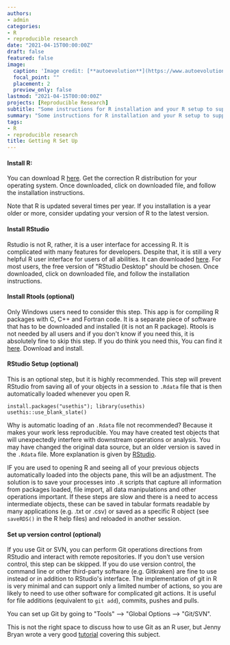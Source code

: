 ```yaml
---
authors:
- admin
categories:
- R
- reproducible research
date: "2021-04-15T00:00:00Z"
draft: false
featured: false
image:
  caption: 'Image credit: [**autoevolution**](https://www.autoevolution.com/news/lego-for-grown-ups-or-automotive-ikea-how-to-spend-the-perfect-day-assembling-a-car-101191.html#)'
  focal_point: ""
  placement: 2
  preview_only: false
lastmod: "2021-04-15T00:00:00Z"
projects: [Reproducible Research]
subtitle: "Some instructions for R installation and your R setup to support reproducible research."
summary: "Some instructions for R installation and your R setup to support reproducible research."
tags:
- R
- reproducible research
title: Getting R Set Up
---
```




#### Install R:

  You can download R [here](https://cloud.r-project.org/). Get the correction R distribution for your operating system. Once downloaded, click on downloaded file, and follow the installation instructions.
  
  Note that R is updated several times per year. If you installation is a year older or more, consider updating your version of R to the latest version.

#### Install RStudio

  Rstudio is not R, rather, it is a user interface for accessing R. It is complicated with many features for developers. Despite that, it is still a very helpful R user interface for users of all abilities. It can downloaded [here](https://www.rstudio.com/products/rstudio/download/). For most users, the free version of "RStudio Desktop" should be chosen. Once downloaded, click on downloaded file, and follow the installation instructions.

#### Install Rtools (optional)

  Only Windows users need to consider this step. This app is for compiling R packages with C, C++ and Fortran code. It is a separate piece of software that has to be downloaded and installed (it is not an R package). Rtools is not needed by all users and if you don't know if you need this, it is absolutely fine to skip this step.  If you do think you need this, You can find it [here](https://cran.r-project.org/bin/windows/Rtools/). Download and install.

#### RStudio Setup (optional)

This is an optional step, but it is highly recommended. This step will prevent RStudio from saving all of your objects in a session to `.Rdata` file that is then automatically loaded whenever you open R.  

```
install.packages("usethis"); library(usethis)
usethis::use_blank_slate()
```

Why is automatic loading of an `.Rdata` file not recommended? Because it makes your work less reproducible. You may have created test objects that will unexpectedly interfere with downstream operations or analysis. You may have changed the original data source, but an older version is saved in the `.Rdata` file. More explanation is given by [RStudio](https://usethis.r-lib.org/reference/use_blank_slate.html).

IF you are used to opening R and seeing all of your previous objects automatically loaded into the objects pane, this will be an adjustment. The solution is to save your processes into `.R` scripts that capture all information from packages loaded, file import, all data manipulations and other operations important. If these steps are slow and there is a need to access intermediate objects, these can be saved in tabular formats readable by many applications (e.g. .txt or .csv) or saved as a specific R object (see `saveRDS()` in the R help files) and reloaded in another session.

#### Set up version control (optional)

If you use Git or SVN, you can perform Git operations directions from RStudio and interact with remote repositories. If you don't use version control, this step can be skipped. If you do use version control, the command line or other third-party software (e.g. Gitkraken) are fine to use instead or in addition to RStudio's interface. The implementation of git in R is very minimal and can support only a limited number of actions, so you are likely to need to use other software for complicated git actions. It is useful for file additions (equivalent to `git add`), commits, pushes and pulls.

You can set up Git by going to "Tools" --> "Global Options --> "Git/SVN".

This is not the right space to discuss how to use Git as an R user, but Jenny Bryan wrote a very good [tutorial](https://happygitwithr.com/index.html) covering this subject.
